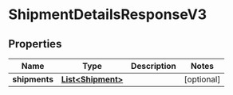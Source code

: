 
# ShipmentDetailsResponseV3

## Properties
Name | Type | Description | Notes
------------ | ------------- | ------------- | -------------
**shipments** | [**List&lt;Shipment&gt;**](Shipment.md) |  |  [optional]



